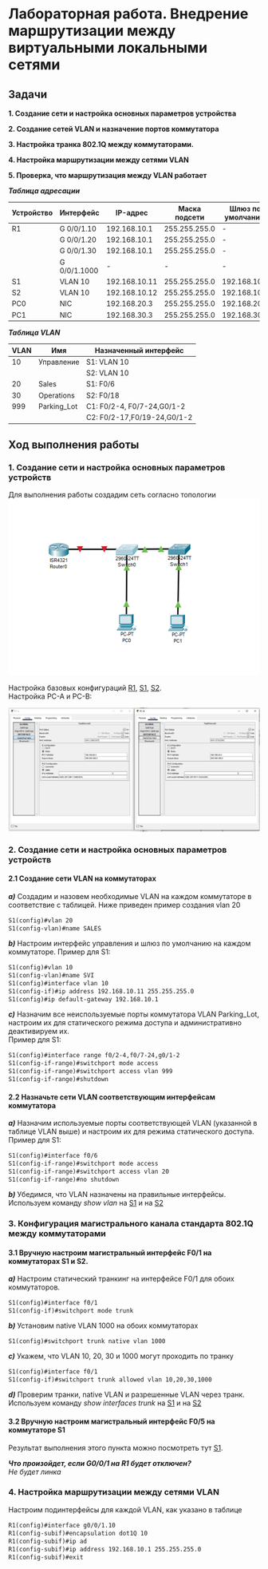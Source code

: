 # Лабораторная работа. Внедрение маршрутизации между виртуальными локальными сетями
## Задачи
**1. Создание сети и настройка основных параметров устройства** 

**2. Создание сетей VLAN и назначение портов коммутатора**  

**3. Настройка транка 802.1Q между коммутаторами.** 

**4. Настройка маршрутизации между сетями VLAN**  

**5. Проверка, что маршрутизация между VLAN работает**  
  
    
     
      
  ***Таблица адресации*** 
  
  
| Устройство |Интерфейс     | IP-адрес      | Маска подсети  | Шлюз по умолчанию|
|------------|--------------|---------------|----------------|------------------|
|    R1      | G 0/0/1.10   | 192.168.10.1  |255.255.255.0   |        -         |
|            | G 0/0/1.20   | 192.168.10.1  |255.255.255.0   |        -         |
|            | G 0/0/1.30   | 192.168.10.1  |255.255.255.0   |        -         |
|            | G 0/0/1.1000 | -             |  -             |        -         |
|    S1      | VLAN 10      | 192.168.10.11 |255.255.255.0   |    192.168.10.1  |
|    S2      | VLAN 10      | 192.168.10.12 |255.255.255.0   |    192.168.10.1  |
|    PC0     | NIC          | 192.168.20.3  |255.255.255.0   |    192.168.20.1  |
|    PC1     | NIC          | 192.168.30.3  |255.255.255.0   |    192.168.30.1  | 
  
  

***Таблица VLAN***      
  

|      VLAN     |    Имя          |   Назначенный интерфейс     | 
|---------------|-----------------|-----------------------------|
|   10          |Управление       |  S1: VLAN 10                |
|               |                 |  S2: VLAN 10                |
|   20          |Sales            |  S1: F0/6                   |
|   30          |Operations       |  S2: F0/18                  |
|   999         |Parking_Lot      |  С1: F0/2-4, F0/7-24,G0/1-2 |
|               |                 |  С2: F0/2-17,F0/19-24,G0/1-2|
            
               


## Ход выполнения работы    
### 1. Создание сети и настройка основных параметров устройств    
Для выполнения работы создадим сеть согласно топологии    
![](pic/network.png)    

Настройка базовых конфигураций [R1](config/base_setting_R1), [S1](config/base_setting_S1), [S2](config/base_setting_S1).    
Настройка PC-A и PC-B:    

![](pic/base_setting_PC.png)    

### 2. Создание сети и настройка основных параметров устройств    
#### 2.1 Создание сети VLAN на коммутаторах   
***a)*** Создадим и назовем необходимые VLAN на каждом коммутаторе в соответствие с таблицей. Ниже приведен пример создания vlan 20
```
S1(config)#vlan 20  
S1(config-vlan)#name SALES    
```   

***b)*** Настроим интерфейс управления и шлюз по умолчанию на каждом коммутаторе. 
Пример для S1:    
```
S1(config)#vlan 10  
S1(config-vlan)#name SVI  
S1(config)#interface vlan 10
S1(config-if)#ip address 192.168.10.11 255.255.255.0    
S1(config)#ip default-gateway 192.168.10.1
```   
***c)*** Назначим все неиспользуемые порты коммутатора VLAN Parking_Lot, настроим их для статического режима доступа и административно деактивируем их.   
Пример для S1:
```   
S1(config)#interface range f0/2-4,f0/7-24,g0/1-2 
S1(config-if-range)#switchport mode access
S1(config-if-range)#switchport access vlan 999  
S1(config-if-range)#shutdown    
```

#### 2.2 Назначьте сети VLAN соответствующим интерфейсам коммутатора    
***a)*** Назначим используемые порты соответствующей VLAN (указанной в таблице VLAN выше) и настроим их для режима статического доступа.    
Пример для S1:    
```
S1(config)#interface f0/6
S1(config-if-range)#switchport mode access
S1(config-if-range)#switchport access vlan 20  
S1(config-if-range)#no shutdown     
``` 
***b)*** Убедимся, что VLAN назначены на правильные интерфейсы.     
Используем команду *show vlan* на  [S1](config/VLAN_S1) и на [S2](config/VLAN_S2)   

### 3. Конфигурация магистрального канала стандарта 802.1Q между коммутаторами    
#### 3.1  Вручную настроим магистральный интерфейс F0/1 на коммутаторах S1 и S2.    
***a)*** Настроим статический транкинг на интерфейсе F0/1 для обоих коммутаторов.     
```
S1(config)#interface f0/1
S1(config-if)#switchport mode trunk    
```
***b)*** Установим native VLAN 1000 на обоих коммутаторах    
```
S1(config)#switchport trunk native vlan 1000  
```
***c)*** Укажем, что VLAN 10, 20, 30 и 1000 могут проходить по транку   
```
S1(config)#interface f0/1
S1(config-if)#switchport trunk allowed vlan 10,20,30,1000   
```
***d)***  Проверим транки, native VLAN и разрешенные VLAN через транк.    
Используем команду *show interfaces trunk* на  [S1](config/TRUNK_S1) и на [S2](config/TRUNK_S2) 
#### 3.2  Вручную настроим магистральный интерфейс F0/5 на коммутаторе S1    
Результат выполнения этого пункта можно посмотреть тут [S1](config/TRUNK_S1).   
    
    
 ***Что произойдет, если G0/0/1 на R1 будет отключен?***    
 *Не будет линка*

### 4. Настройка маршрутизации между сетями VLAN    
Настроим подинтерфейсы для каждой VLAN, как указано в таблице     
```
R1(config)#interface g0/0/1.10
R1(config-subif)#encapsulation dot1Q 10
R1(config-subif)#ip ad
R1(config-subif)#ip address 192.168.10.1 255.255.255.0
R1(config-subif)#exit   
```   
